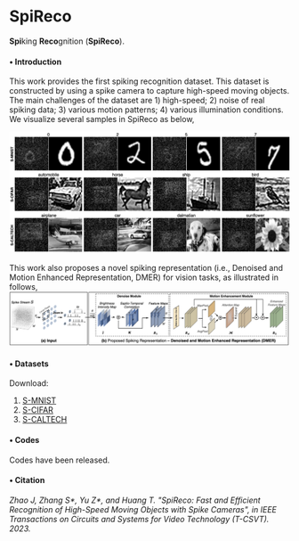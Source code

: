 # SpiReco
**Spi**king **Reco**gnition (**SpiReco**).


#### __$\bullet$ Introduction__

This work provides the first spiking recognition dataset. This dataset is constructed by using a spike camera to capture high-speed moving objects. The main challenges of the dataset are 1) high-speed; 2) noise of real spiking data; 3) various motion patterns; 4) various illumination conditions. We visualize several samples in SpiReco as below,

<div align=center>
<img alt="Figure 1 width="50%" src="https://github.com/Evin-X/SpiReco/blob/main/Figure/sample.png"/>
</div>
                                                                                              
<br/>
This work also proposes a novel spiking representation (i.e., Denoised and Motion Enhanced Representation, DMER) for vision tasks, as illustrated in follows,      
                                                                                                  
<div align=center>
<img alt="Figure 1 width="50%" src="https://github.com/Evin-X/SpiReco/blob/main/Figure/framework.png"/>
</div>

#### __$\bullet$ Datasets__
Download: 

1. [S-MNIST](https://pkuorgcn-my.sharepoint.com/:u:/g/personal/jwz_pku_org_cn/EcUqUWUEWytGp3PoWdG2I8YBc52W5Wb2oDKSBuuUtEOlJQ?e=qyQOwp)
2. [S-CIFAR](https://pkuorgcn-my.sharepoint.com/:u:/g/personal/jwz_pku_org_cn/EZmFnj-sAHtIgN5CJuhFibQBFuk2TsaIna0o05C9PlLUOA?e=zEjEo4)
3. [S-CALTECH](https://pkuorgcn-my.sharepoint.com/:u:/g/personal/jwz_pku_org_cn/EfjwWeCjyKRPnDAPANpVpvcBBdgyhSycJVTdxOi7Fm9jSA?e=ygkka2)


#### __$\bullet$ Codes__

Codes have been released.


#### __$\bullet$ Citation__

_Zhao J, Zhang S*, Yu Z*, and Huang T. "SpiReco: Fast and Efficient Recognition of High-Speed Moving Objects with Spike Cameras", in IEEE Transactions on Circuits and Systems for Video Technology (T-CSVT). 2023._
